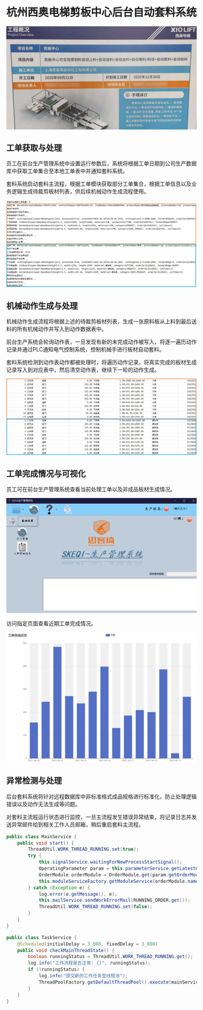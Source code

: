 # 杭州西奥电梯剪板中心后台自动套料系统

![西奥项目介绍](./images/工程图.jpg)

## 工单获取与处理

员工在前台生产管理系统中设置运行参数后，系统将根据工单日期到公司生产数据库中获取工单集合至本地工单表中并通知套料系统。

套料系统启动套料主流程，根据工单模块获取部分工单集合，根据工单信息以及业务逻辑生成待裁剪板材列表，供后续机械动作生成流程使用。

![工单获取预处理](images/流程图.jpg)

## 机械动作生成与处理

机械动作生成流程将根据上述的待裁剪板材列表，生成一张原料板从上料到最后送料的所有机械动作并写入到动作数据表中。

前台生产系统会轮询动作表，一旦发现有新的未完成动作被写入，将逐一遍历动作记录并通过PLC通知电气控制系统，控制机械手进行板材自动套料。

套料系统检测到动作表动作都被处理时，将遍历动作记录，将真实完成的板材生成记录写入到对应表中，然后清空动作表，继续下一轮的动作生成。

![数据库动作表](images/动作图.jpg)

## 工单完成情况与可视化

员工可在前台生产管理系统查看当前处理工单以及非成品板材生成情况。

![前台生产管理系统](images/界面图.jpg)

访问指定页面查看近期工单完成情况。

![工单完成近况](./images/近况图.jpg)

## 异常检测与处理

后台套料系统将针对远程数据库中非标准格式成品规格进行标准化，防止处理逻辑错误以及动作无法生成等问题。

对套料主流程运行状态进行监控，一旦主流程发生错误异常结束，将记录日志并发送异常邮件给到相关工作人员邮箱，稍后重启套料主流程。

```java
public class MainService {
    public void start() {
        ThreadUtil.WORK_THREAD_RUNNING.set(true);
        try {
            this.signalService.waitingForNewProcessStartSignal();
            OperatingParameter param = this.parameterService.getLatestOperatingParameter();
            OrderModule orderModule = OrderModule.get(param.getOrderModule());
            this.moduleServiceFactory.getModuleService(orderModule.name()).processOrderList(param);
        } catch (Exception e) {
            log.error(e.getMessage(), e);
            this.mailService.sendWorkErrorMail(RUNNING_ORDER.get());
            ThreadUtil.WORK_THREAD_RUNNING.set(false);
        }
    }
}
```

```java
public class TaskService {
    @Scheduled(initialDelay = 3_000, fixedDelay = 3_000)
    public void checkMainThreadState() {
        boolean runningStatus = ThreadUtil.WORK_THREAD_RUNNING.get();
        log.info("工作流程是否正常: {}", runningStatus);
        if (!runningStatus) {
            log.info("提交新的工作任务至线程池");
            ThreadPoolFactory.getDefaultThreadPool().execute(mainService::start);
        }
    }
}
```